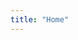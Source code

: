 ```yaml
---
title: "Home"
---
```



<!--
- [posts](posts) are organized by [tags](/tags/)
- there's also [links](/links/)
- [contact and person information](/about/) to make sure you're 
talking to the right email box
-->

